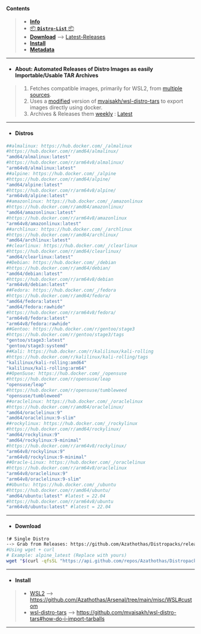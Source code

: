 #### Contents
> - [**Info**](https://github.com/Azathothas/Distropacks/tree/main#About)
> - [📦 **`Distro-List`** 📦](https://github.com/Azathothas/Distropacks/tree/main#Distros)
> - [**Download**](https://github.com/Azathothas/Distropacks/tree/main#Download) --> [Latest-Releases](https://github.com/Azathothas/Distropacks/releases/latest)
> - [**Install**](https://github.com/Azathothas/Distropacks/tree/main#Install)
> - [**Metadata**](https://github.com/Azathothas/Distropacks/tree/main#Metadata)
---
- #### About: Automated Releases of Distro Images as easily Importable/Usable TAR Archives
> 1. Fetches compatible images, primarily for WSL2, from [multiple sources](https://github.com/Azathothas/Distropacks/blob/main/.github/workflows/fetch_weekly_distros.yaml).
> 2. Uses a [modified](https://github.com/Azathothas/Distropacks/blob/main/.github/scripts/distropack_docker_extract_distros.sh) version of [mvaisakh/wsl-distro-tars](https://github.com/mvaisakh/wsl-distro-tars) to export images directly using docker.
> 3. Archives & Releases them [weekly](https://github.com/Azathothas/Distropacks/releases) : [Latest](https://github.com/Azathothas/Distropacks/releases/latest)
---
- #### Distros
```yaml
##almalinux: https://hub.docker.com/_/almalinux
#https://hub.docker.com/r/amd64/almalinux/
"amd64/almalinux:latest"
#https://hub.docker.com/r/arm64v8/almalinux/
"arm64v8/almalinux:latest"
##alpine: https://hub.docker.com/_/alpine
#https://hub.docker.com/r/amd64/alpine/
"amd64/alpine:latest"
#https://hub.docker.com/r/arm64v8/alpine/
"arm64v8/alpine:latest"
##amazonlinux: https://hub.docker.com/_/amazonlinux
#https://hub.docker.com/r/amd64/amazonlinux/
"amd64/amazonlinux:latest"
#https://hub.docker.com/r/arm64v8/amazonlinux
"arm64v8/amazonlinux:latest"
##archlinux: https://hub.docker.com/_/archlinux
#https://hub.docker.com/r/amd64/archlinux/
"amd64/archlinux:latest"
##clearlinux: https://hub.docker.com/_/clearlinux
#https://hub.docker.com/r/amd64/clearlinux/
"amd64/clearlinux:latest"
##Debian: https://hub.docker.com/_/debian
#https://hub.docker.com/r/amd64/debian/
"amd64/debian:latest"
#https://hub.docker.com/r/arm64v8/debian
"arm64v8/debian:latest"
##Fedora: https://hub.docker.com/_/fedora
#https://hub.docker.com/r/amd64/fedora/
"amd64/fedora:latest"
"amd64/fedora:rawhide"
#https://hub.docker.com/r/arm64v8/fedora/
"arm64v8/fedora:latest"
"arm64v8/fedora:rawhide"
##Gentoo: https://hub.docker.com/r/gentoo/stage3
#https://hub.docker.com/r/gentoo/stage3/tags
"gentoo/stage3:latest"
"gentoo/stage3:systemd"
##Kali: https://hub.docker.com/r/kalilinux/kali-rolling
#https://hub.docker.com/r/kalilinux/kali-rolling/tags
"kalilinux/kali-rolling:amd64"
"kalilinux/kali-rolling:arm64"
##OpenSuse: https://hub.docker.com/_/opensuse
#https://hub.docker.com/r/opensuse/leap
"opensuse/leap"
#https://hub.docker.com/r/opensuse/tumbleweed
"opensuse/tumbleweed"
##oraclelinux: https://hub.docker.com/_/oraclelinux
#https://hub.docker.com/r/amd64/oraclelinux/
"amd64/oraclelinux:9"
"amd64/oraclelinux:9-slim"
##rockylinux: https://hub.docker.com/_/rockylinux
#https://hub.docker.com/r/amd64/rockylinux/
"amd64/rockylinux:9"
"amd64/rockylinux:9-minimal"
#https://hub.docker.com/r/arm64v8/rockylinux/
"arm64v8/rockylinux:9"
"arm64v8/rockylinux:9-minimal"
##Oracle-Linux: https://hub.docker.com/_/oraclelinux
#https://hub.docker.com/r/arm64v8/oraclelinux
"arm64v8/oraclelinux:9"
"arm64v8/oraclelinux:9-slim"
##Ubuntu: https://hub.docker.com/_/ubuntu
#https://hub.docker.com/r/amd64/ubuntu/
"amd64/ubuntu:latest" #latest = 22.04
#https://hub.docker.com/r/arm64v8/ubuntu
"arm64v8/ubuntu:latest" #latest = 22.04
```
---
- #### Download
```bash
!# Single Distro
--> Grab from Releases: https://github.com/Azathothas/Distropacks/releases/latest
#Using wget + curl
# Example: alpine_latest (Replace with yours)
wget "$(curl -qfsSL "https://api.github.com/repos/Azathothas/Distropacks/releases/latest" | jq -r '.assets[] | .browser_download_url' | grep -i 'alpine_latest')"
```
---
- #### Install
> - [WSL2](https://github.com/Azathothas/Arsenal/tree/main/misc/WSL#custom) --> https://github.com/Azathothas/Arsenal/tree/main/misc/WSL#custom
> - [wsl-distro-tars](https://github.com/mvaisakh/wsl-distro-tars#how-do-i-import-tarballs) --> https://github.com/mvaisakh/wsl-distro-tars#how-do-i-import-tarballs
---
